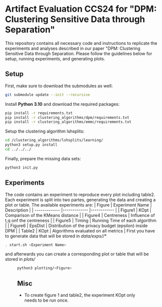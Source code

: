 # Artifact Evaluation CCS24 for "DPM: Clustering Sensitive Data through Separation"
This repository contains all necessary code and instructions to replicate the experiments and analyses described in our paper "DPM: Clustering Sensitive Data through Separation. Please follow the guidelines below for setup, running experiments, and generating plots.

## Setup
First, make sure to download the submodules as well:
```bash
git submodule update --init --recursive
```
Install **Python 3.10** and download the required packages:
```bash
pip install -r requirements.txt
pip install -r clustering_algorithms/dpm/requirements.txt
pip install -r clustering_algorithms/emmc/requirements.txt
```
Setup the clustering algorithm lshsplits:
```bash
cd /clustering_algorithms/lshsplits/learning/
python3 setup.py install
cd ../../../
```
Finally, prepare the missing data sets:
```bash
python3 init.py
```

## Experiments
The code contains an experiment to reproduce every plot including table2. Each experiment is split into two partes, generating the data and creating a plot or table. The available experiments are:
| Figure      | Experiment  Name    | Description      |
| ------------- |------------- |------------ |
| Figure1 | KOpt | Comparison of the KMeans distance |
| Figure4 | Centreness | Influence of t,q onf the centreness |
| Figure5 | Timing | Running Time of each algorithm |
| Figure6 | EpsDist | Distribution of the privacy budget (epsilon) inside DPM |
| Table2 | KOpt | Algorithms evaluated on all metrics |
First you have to generate data that will be stored in *data/exps/<Experiment Name>/\**
```bash
. start.sh <Experiment Name>
```
and afterwards you can create a corresponding plot or table that will be stored in *plots/<Figure>*
```bash
python3 plotting/<Figure>
```
## Misc
- To create figure 1 and table2, the experiment KOpt only needs to be run once. 